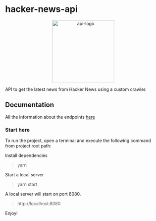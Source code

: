 # hacker-news-api

<p align="center">
<img src="https://pbs.twimg.com/profile_images/469397708986269696/iUrYEOpJ_400x400.png" alt="api-logo" width='200px'/>
</p>

API to get the latest news from Hacker News using a custom crawler.

## Documentation

All the information about the endpoints [here](./DOCU.md)

### Start here

To run the project, open a terminal and execute the following command from project root path:

Install dependencies

> yarn

Start a local server

> yarn start

A local server will start on port 8080.

> http://localhost:8080

Enjoy!
